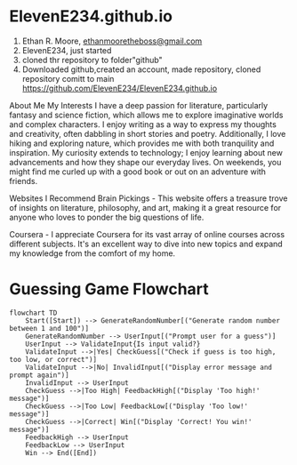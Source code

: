 # ElevenE234.github.io

1. Ethan R. Moore, ethanmooretheboss@gmail.com
2. ElevenE234, just started
3. cloned thr repository to folder"github"
4. Downloaded github,created an account, made repository, cloned repository
comitt to main
https://github.com/ElevenE234/ElevenE234.github.io

About Me
My Interests
I have a deep passion for literature, particularly fantasy and science fiction, which allows me to explore imaginative worlds and complex characters. I enjoy writing as a way to express my thoughts and creativity, often dabbling in short stories and poetry. Additionally, I love hiking and exploring nature, which provides me with both tranquility and inspiration. My curiosity extends to technology; I enjoy learning about new advancements and how they shape our everyday lives. On weekends, you might find me curled up with a good book or out on an adventure with friends.

Websites I Recommend
Brain Pickings - This website offers a treasure trove of insights on literature, philosophy, and art, making it a great resource for anyone who loves to ponder the big questions of life.

Coursera - I appreciate Coursera for its vast array of online courses across different subjects. It's an excellent way to dive into new topics and expand my knowledge from the comfort of my home.

# Guessing Game Flowchart

```mermaid
flowchart TD
    Start([Start]) --> GenerateRandomNumber[("Generate random number between 1 and 100")]
    GenerateRandomNumber --> UserInput[("Prompt user for a guess")]
    UserInput --> ValidateInput{Is input valid?}
    ValidateInput -->|Yes| CheckGuess[("Check if guess is too high, too low, or correct")]
    ValidateInput -->|No| InvalidInput[("Display error message and prompt again")]
    InvalidInput --> UserInput
    CheckGuess -->|Too High| FeedbackHigh[("Display 'Too high!' message")]
    CheckGuess -->|Too Low| FeedbackLow[("Display 'Too low!' message")]
    CheckGuess -->|Correct| Win[("Display 'Correct! You win!' message")]
    FeedbackHigh --> UserInput
    FeedbackLow --> UserInput
    Win --> End([End])
